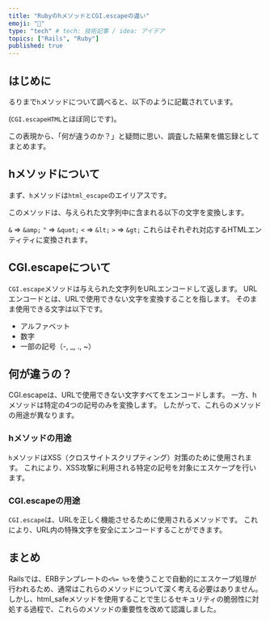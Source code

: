 ```yaml
---
title: "RubyのhメソッドとCGI.escapeの違い"
emoji: "🫡"
type: "tech" # tech: 技術記事 / idea: アイデア
topics: ["Rails", "Ruby"]
published: true
---
```


## はじめに
るりまで`h`メソッドについて調べると、以下のように記載されています。

(`CGI.escapeHTML`とほぼ同じです)。

この表現から、「何が違うのか？」と疑問に思い、調査した結果を備忘録としてまとめます。

## hメソッドについて
まず、`h`メソッドは`html_escape`のエイリアスです。

このメソッドは、与えられた文字列中に含まれる以下の文字を変換します。

`&` ⇒ `&amp;`
`"` ⇒ `&quot;`
`<` ⇒ `&lt;`
`>` ⇒ `&gt;`
これらはそれぞれ対応するHTMLエンティティに変換されます。

## CGI.escapeについて
`CGI.escape`メソッドは与えられた文字列をURLエンコードして返します。
URLエンコードとは、URLで使用できない文字を変換することを指します。
そのまま使用できる文字は以下です。

- アルファベット
- 数字
- 一部の記号（-, _, ., ~）

## 何が違うの？
CGI.escapeは、URLで使用できない文字すべてをエンコードします。
一方、hメソッドは特定の4つの記号のみを変換します。
したがって、これらのメソッドの用途が異なります。

### hメソッドの用途
`h`メソッドはXSS（クロスサイトスクリプティング）対策のために使用されます。
これにより、XSS攻撃に利用される特定の記号を対象にエスケープを行います。

### CGI.escapeの用途
`CGI.escape`は、URLを正しく機能させるために使用されるメソッドです。
これにより、URL内の特殊文字を安全にエンコードすることができます。

## まとめ
Railsでは、ERBテンプレートの`<%= %>`を使うことで自動的にエスケープ処理が行われるため、通常はこれらのメソッドについて深く考える必要はありません。
しかし、html_safeメソッドを使用することで生じるセキュリティの脆弱性に対処する過程で、これらのメソッドの重要性を改めて認識しました。

